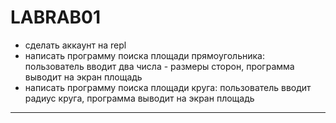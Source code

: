 # LABRAB01

- сделать аккаунт на repl  
- написать программу поиска площади прямоугольника: пользователь вводит два числа - размеры сторон, программа выводит на экран площадь  
- написать программу поиска площади круга: пользователь вводит радиус круга, программа выводит на экран площадь  

---  
